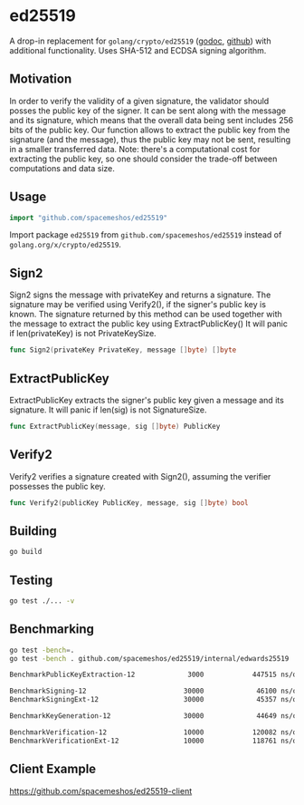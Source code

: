 # ed25519

A drop-in replacement for `golang/crypto/ed25519` ([godoc](https://godoc.org/golang.org/x/crypto/ed25519),
[github](https://github.com/golang/crypto/tree/master/ed25519))
 with additional functionality. Uses SHA-512 and ECDSA signing algorithm.

## Motivation

In order to verify the validity of a given signature, the validator should posses the public key of the signer. It can be sent along with the message and its signature, which means that the overall data being sent includes 256 bits of the public key. Our function allows to extract the public key from the signature (and the message), thus the public key may not be sent, resulting in a smaller transferred data. Note: there's a computational cost for extracting the public key, so one should consider the trade-off between computations and data size.

## Usage

```go
import "github.com/spacemeshos/ed25519"
```

Import package `ed25519` from `github.com/spacemeshos/ed25519` instead of `golang.org/x/crypto/ed25519`.

## Sign2

Sign2 signs the message with privateKey and returns a signature.
The signature may be verified using Verify2(), if the signer's public key is known.
The signature returned by this method can be used together with the message
to extract the public key using ExtractPublicKey()
It will panic if len(privateKey) is not PrivateKeySize.

```go
func Sign2(privateKey PrivateKey, message []byte) []byte
```

## ExtractPublicKey

ExtractPublicKey extracts the signer's public key given a message and its signature.
It will panic if len(sig) is not SignatureSize.

```go
func ExtractPublicKey(message, sig []byte) PublicKey
```

## Verify2

Verify2 verifies a signature created with Sign2(), assuming the verifier possesses the public key.

```go
func Verify2(publicKey PublicKey, message, sig []byte) bool
```

## Building

```bash
go build
```

## Testing

```bash
go test ./... -v
```

## Benchmarking

```bash
go test -bench=.
go test -bench . github.com/spacemeshos/ed25519/internal/edwards25519
```

```bash
BenchmarkPublicKeyExtraction-12             3000            447515 ns/op

BenchmarkSigning-12                        30000             46100 ns/op
BenchmarkSigningExt-12                     30000             45357 ns/op

BenchmarkKeyGeneration-12                  30000             44649 ns/op

BenchmarkVerification-12                   10000            120082 ns/op
BenchmarkVerificationExt-12                10000            118761 ns/op
```

## Client Example

<https://github.com/spacemeshos/ed25519-client>
